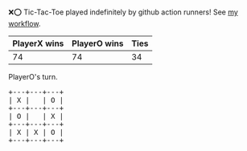 :x::o: Tic-Tac-Toe played indefinitely by github action runners! See [my workflow](.github/workflows/play.yaml).

|PlayerX wins|PlayerO wins|Ties|
|-|-|-|
|74|74|34|

PlayerO's turn.

<pre>
+---+---+---+
| X |   | O |
+---+---+---+
| O |   | X |
+---+---+---+
| X | X | O |
+---+---+---+
</pre>